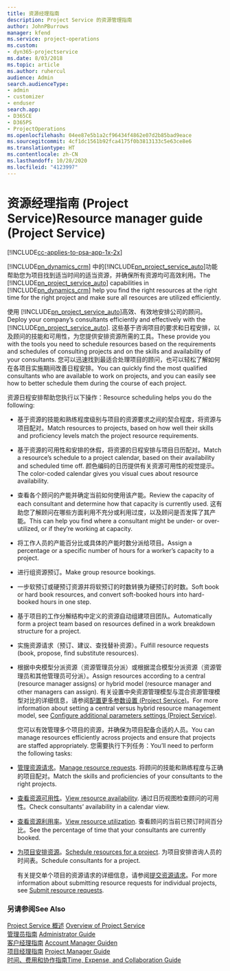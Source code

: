 ```yaml
---
title: 资源经理指南
description: Project Service 的资源管理指南
author: JohnPBurrows
manager: kfend
ms.service: project-operations
ms.custom:
- dyn365-projectservice
ms.date: 8/03/2018
ms.topic: article
ms.author: ruhercul
audience: Admin
search.audienceType:
- admin
- customizer
- enduser
search.app:
- D365CE
- D365PS
- ProjectOperations
ms.openlocfilehash: 04ee87e5b1a2cf96434f4862e07d2b85bad9eace
ms.sourcegitcommit: 4cf1dc1561b92fca4175f0b3813133c5e63ce8e6
ms.translationtype: HT
ms.contentlocale: zh-CN
ms.lasthandoff: 10/28/2020
ms.locfileid: "4123997"
---
```

# <a name="resource-manager-guide-project-service"></a><span data-ttu-id="32c0f-103">资源经理指南 (Project Service)</span><span class="sxs-lookup"><span data-stu-id="32c0f-103">Resource manager guide (Project Service)</span></span>

[!INCLUDE[cc-applies-to-psa-app-1x-2x](../includes/cc-applies-to-psa-app-1x-2x.md)]

<span data-ttu-id="32c0f-104">[!INCLUDE[pn_dynamics_crm](../includes/pn-dynamics-crm.md)] 中的[!INCLUDE[pn_project_service_auto](../includes/pn-project-service-auto.md)]功能帮助您为项目找到适当时间的适当资源，并确保所有资源均可高效利用。</span><span class="sxs-lookup"><span data-stu-id="32c0f-104">The [!INCLUDE[pn_project_service_auto](../includes/pn-project-service-auto.md)] capabilities in [!INCLUDE[pn_dynamics_crm](../includes/pn-dynamics-crm.md)] help you find the right resources at the right time for the right project and make sure all resources are utilized efficiently.</span></span>  
  
 <span data-ttu-id="32c0f-105">使用 [!INCLUDE[pn_project_service_auto](../includes/pn-project-service-auto.md)]高效、有效地安排公司的顾问。</span><span class="sxs-lookup"><span data-stu-id="32c0f-105">Deploy your company’s consultants efficiently and effectively with the [!INCLUDE[pn_project_service_auto](../includes/pn-project-service-auto.md)].</span></span> <span data-ttu-id="32c0f-106">这些基于咨询项目的要求和日程安排，以及顾问的技能和可用性，为您提供安排资源所需的工具。</span><span class="sxs-lookup"><span data-stu-id="32c0f-106">These provide you with the tools you need to schedule resources based on the requirements and schedules of consulting projects and on the skills and availability of your consultants.</span></span> <span data-ttu-id="32c0f-107">您可以迅速找到最适合处理项目的顾问，也可以轻松了解如何在各项目实施期间改善日程安排。</span><span class="sxs-lookup"><span data-stu-id="32c0f-107">You can quickly find the most qualified consultants who are available to work on projects, and you can easily see how to better schedule them during the course of each project.</span></span>  
  
 <span data-ttu-id="32c0f-108">资源日程安排帮助您执行以下操作：</span><span class="sxs-lookup"><span data-stu-id="32c0f-108">Resource scheduling helps you do the following:</span></span>  
  
- <span data-ttu-id="32c0f-109">基于资源的技能和熟练程度级别与项目的资源要求之间的契合程度，将资源与项目配对。</span><span class="sxs-lookup"><span data-stu-id="32c0f-109">Match resources to projects, based on how well their skills and proficiency levels match the project resource requirements.</span></span>  
  
- <span data-ttu-id="32c0f-110">基于资源的可用性和安排的休假，将资源的日程安排与项目日历配对。</span><span class="sxs-lookup"><span data-stu-id="32c0f-110">Match a resource’s schedule to a project calendar, based on their availability and scheduled time off.</span></span> <span data-ttu-id="32c0f-111">颜色编码的日历提供有关资源可用性的视觉提示。</span><span class="sxs-lookup"><span data-stu-id="32c0f-111">The color-coded calendar gives you visual cues about resource availability.</span></span>  
  
- <span data-ttu-id="32c0f-112">查看各个顾问的产能并确定当前如何使用该产能。</span><span class="sxs-lookup"><span data-stu-id="32c0f-112">Review the capacity of each consultant and determine how that capacity is currently used.</span></span> <span data-ttu-id="32c0f-113">这有助您了解顾问在哪些方面利用不充分或利用过度，以及顾问是否发挥了其产能。</span><span class="sxs-lookup"><span data-stu-id="32c0f-113">This can help you find where a consultant might be under- or over-utilized, or if they’re working at capacity.</span></span>  
  
- <span data-ttu-id="32c0f-114">将工作人员的产能百分比或具体的产能时数分派给项目。</span><span class="sxs-lookup"><span data-stu-id="32c0f-114">Assign a percentage or a specific number of hours for a worker’s capacity to a project.</span></span>  
  
- <span data-ttu-id="32c0f-115">进行组资源预订。</span><span class="sxs-lookup"><span data-stu-id="32c0f-115">Make group resource bookings.</span></span>  
  
- <span data-ttu-id="32c0f-116">一步软预订或硬预订资源并将软预订的时数转换为硬预订的时数。</span><span class="sxs-lookup"><span data-stu-id="32c0f-116">Soft book or hard book resources, and convert soft-booked hours into hard-booked hours in one step.</span></span>  
  
- <span data-ttu-id="32c0f-117">基于项目的工作分解结构中定义的资源自动组建项目团队。</span><span class="sxs-lookup"><span data-stu-id="32c0f-117">Automatically form a project team based on resources defined in a work breakdown structure for a project.</span></span>  
  
- <span data-ttu-id="32c0f-118">实施资源请求（预订、建议、查找替补资源）。</span><span class="sxs-lookup"><span data-stu-id="32c0f-118">Fulfill resource requests (book, propose, find substitute resources).</span></span>  
  
- <span data-ttu-id="32c0f-119">根据中央模型分派资源（资源管理员分派）或根据混合模型分派资源（资源管理员和其他管理员可分派）。</span><span class="sxs-lookup"><span data-stu-id="32c0f-119">Assign resources according to a central (resource manager assigns) or hybrid model (resource manager and other managers can assign).</span></span> <span data-ttu-id="32c0f-120">有关设置中央资源管理模型与混合资源管理模型对比的详细信息，请参阅[配置更多参数设置 (Project Service)](../psa/configure-additional-parameters-settings.md)。</span><span class="sxs-lookup"><span data-stu-id="32c0f-120">For more information about setting a central versus hybrid resource management model, see [Configure additional parameters settings (Project Service)](../psa/configure-additional-parameters-settings.md).</span></span>  
  
  <span data-ttu-id="32c0f-121">您可以有效管理多个项目的资源，并确保为项目配备合适的人员。</span><span class="sxs-lookup"><span data-stu-id="32c0f-121">You can manage resources efficiently across projects and ensure that projects are staffed appropriately.</span></span> <span data-ttu-id="32c0f-122">您需要执行下列任务：</span><span class="sxs-lookup"><span data-stu-id="32c0f-122">You’ll need to perform the following tasks:</span></span>  
  
- <span data-ttu-id="32c0f-123">[管理资源请求](../psa/manage-resource-requests.md)。</span><span class="sxs-lookup"><span data-stu-id="32c0f-123">[Manage resource requests](../psa/manage-resource-requests.md).</span></span> <span data-ttu-id="32c0f-124">将顾问的技能和熟练程度与正确的项目配对。</span><span class="sxs-lookup"><span data-stu-id="32c0f-124">Match the skills and proficiencies of your consultants to the right projects.</span></span>  
  
- <span data-ttu-id="32c0f-125">[查看资源可用性](../psa/view-resource-availability.md)。</span><span class="sxs-lookup"><span data-stu-id="32c0f-125">[View resource availability](../psa/view-resource-availability.md).</span></span> <span data-ttu-id="32c0f-126">通过日历视图检查顾问的可用性。</span><span class="sxs-lookup"><span data-stu-id="32c0f-126">Check consultants’ availability in a calendar view.</span></span>  
  
- <span data-ttu-id="32c0f-127">[查看资源利用率](../psa/view-resource-utilization.md)。</span><span class="sxs-lookup"><span data-stu-id="32c0f-127">[View resource utilization](../psa/view-resource-utilization.md).</span></span> <span data-ttu-id="32c0f-128">查看顾问的当前已预订时间百分比。</span><span class="sxs-lookup"><span data-stu-id="32c0f-128">See the percentage of time that your consultants are currently booked.</span></span>  
  
- <span data-ttu-id="32c0f-129">[为项目安排资源](../psa/schedule-resources-project.md)。</span><span class="sxs-lookup"><span data-stu-id="32c0f-129">[Schedule resources for a project](../psa/schedule-resources-project.md).</span></span> <span data-ttu-id="32c0f-130">为项目安排咨询人员的时间表。</span><span class="sxs-lookup"><span data-stu-id="32c0f-130">Schedule consultants for a project.</span></span>  
  
  <span data-ttu-id="32c0f-131">有关提交单个项目的资源请求的详细信息，请参阅[提交资源请求](../psa/submit-resource-requests.md)。</span><span class="sxs-lookup"><span data-stu-id="32c0f-131">For more information about submitting resource requests for individual projects, see [Submit resource requests](../psa/submit-resource-requests.md).</span></span>  
  
### <a name="see-also"></a><span data-ttu-id="32c0f-132">另请参阅</span><span class="sxs-lookup"><span data-stu-id="32c0f-132">See Also</span></span>  
 <span data-ttu-id="32c0f-133">[Project Service 概述](../psa/overview.md) </span><span class="sxs-lookup"><span data-stu-id="32c0f-133">[Overview of Project Service](../psa/overview.md) </span></span>  
 <span data-ttu-id="32c0f-134">[管理员指南](../psa/admin-guide.md) </span><span class="sxs-lookup"><span data-stu-id="32c0f-134">[Administrator Guide](../psa/admin-guide.md) </span></span>  
 <span data-ttu-id="32c0f-135">[客户经理指南](../psa/account-manager-guide.md) </span><span class="sxs-lookup"><span data-stu-id="32c0f-135">[Account Manager Guiden](../psa/account-manager-guide.md) </span></span>  
 <span data-ttu-id="32c0f-136">[项目经理指南](../psa/project-manager-guide.md) </span><span class="sxs-lookup"><span data-stu-id="32c0f-136">[Project Manager Guide](../psa/project-manager-guide.md) </span></span>  
 [<span data-ttu-id="32c0f-137">时间、费用和协作指南</span><span class="sxs-lookup"><span data-stu-id="32c0f-137">Time, Expense, and Collaboration Guide</span></span>](../psa/time-expense-collaboration-guide.md)
